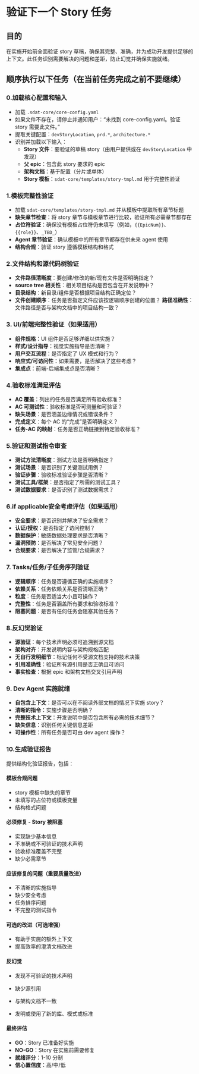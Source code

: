 # 验证下一个 Story 任务

## 目的

在实施开始前全面验证 story 草稿，确保其完整、准确，并为成功开发提供足够的上下文。此任务识别需要解决的问题和差距，防止幻觉并确保实施就绪。

## 顺序执行以下任务（在当前任务完成之前不要继续）

### 0.加载核心配置和输入

- 加载 `.sdat-core/core-config.yaml`
- 如果文件不存在，请停止并通知用户：“未找到 core-config.yaml。验证 story 需要此文件。”
- 提取关键配置：`devStoryLocation`, `prd.*`, `architecture.*`
- 识别并加载以下输入：
    - **Story 文件**：要验证的草稿 story（由用户提供或在 `devStoryLocation` 中发现）
    - **父 epic**：包含此 story 要求的 epic
    - **架构文档**：基于配置（分片或单体）
    - **Story 模板**：`sdat-core/templates/story-tmpl.md` 用于完整性验证

### 1.模板完整性验证

- 加载 `sdat-core/templates/story-tmpl.md` 并从模板中提取所有章节标题
- **缺失章节检查**：将 story 章节与模板章节进行比较，验证所有必需章节都存在
- **占位符验证**：确保没有模板占位符仍未填写（例如，`{{EpicNum}}`、`{{role}}`、`_TBD_`）
- **Agent 章节验证**：确认模板中的所有章节都存在供未来 agent 使用
- **结构合规**：验证 story 遵循模板结构和格式

### 2.文件结构和源代码树验证

- **文件路径清晰度**：要创建/修改的新/现有文件是否明确指定？
- **source tree 相关性**：相关项目结构是否包含在开发说明中？
- **目录结构**：新目录/组件是否根据项目结构正确定位？
- **文件创建顺序**：任务是否指定文件应该按逻辑顺序创建的位置？
  **路径准确性**：文件路径是否与架构文档中的项目结构一致？

### 3. UI/前端完整性验证（如果适用）

- **组件规格**：UI 组件是否足够详细以供实施？
- **样式/设计指导**：视觉实施指导是否清晰？
- **用户交互流程**：是否指定了 UX 模式和行为？
- **响应式/可访问性**：如果需要，是否解决了这些考虑？
- **集成点**：前端-后端集成点是否清晰？

### 4.验收标准满足评估

- **AC 覆盖**：列出的任务是否满足所有验收标准？
- **AC 可测试性**：验收标准是否可测量和可验证？
- **缺失场景**：是否涵盖边缘情况或错误条件？
- **完成定义**：每个 AC 的“完成”是否明确定义？
- **任务-AC 的映射**：任务是否正确链接到特定验收标准？

### 5.验证和测试指令审查

- **测试方法清晰度**：测试方法是否明确指定？
- **测试场景**：是否识别了关键测试用例？
- **验证步骤**：验收标准验证步骤是否清晰？
- **测试工具/框架**：是否指定了所需的测试工具？
- **测试数据要求**：是否识别了测试数据需求？

### 6.if applicable安全考虑评估（如果适用）

- **安全要求**：是否识别并解决了安全需求？
- **认证/授权**：是否指定了访问控制？
- **数据保护**：敏感数据处理要求是否清晰？
- **漏洞预防**：是否解决了常见安全问题？
- **合规要求**：是否解决了监管/合规需求？

### 7. Tasks/任务/子任务序列验证

- **逻辑顺序**：任务是否遵循正确的实施顺序？
- **依赖关系**：任务依赖关系是否清晰正确？
- **粒度**：任务是否适当大小且可操作？
- **完整性**：任务是否涵盖所有要求和验收标准？
- **阻塞问题**：是否有任何任务会阻塞其他任务？

### 8.反幻觉验证

- **源验证**：每个技术声明必须可追溯到源文档
- **架构对齐**：开发说明内容与架构规格匹配
- **无自行发明细节**：标记任何不受源文档支持的技术决策
- **引用准确性**：验证所有源引用是否正确且可访问
- **事实检查**：根据 epic 和架构文档交叉引用声明

### 9. Dev Agent 实施就绪

- **自包含上下文**：是否可以在不阅读外部文档的情况下实施 story？
- **清晰的指令**：实施步骤是否明确？
- **完整技术上下文**：开发说明中是否包含所有必需的技术细节？
- **缺失信息**：识别任何关键信息差距
- **可操作性**：所有任务是否可由 dev agent 操作？

### 10.生成验证报告

提供结构化验证报告，包括：

#### 模板合规问题

- story 模板中缺失的章节
- 未填写的占位符或模板变量
- 结构格式问题

#### 必须修复 - Story 被阻塞

- 实现缺少基本信息
- 不准确或不可验证的技术声明
- 验收标准覆盖不完整
- 缺少必需章节

#### 应该修复的问题（重要质量改进）

- 不清晰的实施指导
- 缺少安全考虑
- 任务排序问题
- 不完整的测试指令

#### 可选的改进（可选增强）

- 有助于实施的额外上下文
- 提高效率的澄清文档改进

#### 反幻觉

- 发现不可验证的技术声明
- 缺少源引用
- 与架构文档不一致

- 发明或使用了新的库、模式或标准

#### 最终评估

- **GO**：Story 已准备好实施
- **NO-GO**：Story 在实施前需要修复
- **就绪评分**：1-10 分制
- **信心置信度**：高/中/低
